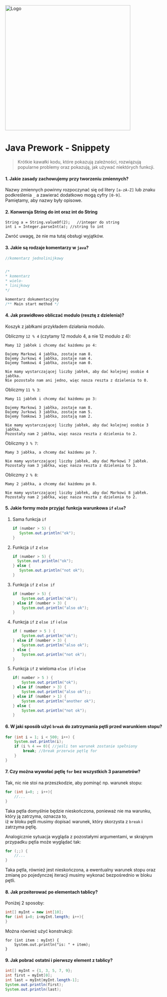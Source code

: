 <img alt="Logo" src="http://coderslab.pl/svg/logo-coderslab.svg" width="400">

# Java Prework - Snippety
> Krótkie kawałki kodu, które pokazują zależności, rozwiązują popularne problemy oraz pokazują, jak używać niektórych funkcji.


#### 1. Jakie zasady zachowujemy przy tworzeniu zmiennych?

Nazwy zmiennych powinny rozpoczynać się od litery `[a-zA-Z]` lub znaku podkreślenia `_` a zawierać dodatkowo mogą cyfry `[0-9]`.  
Pamiętamy, aby nazwy były opisowe.

#### 2. Konwersja String do int oraz int do String
```
String a = String.valueOf(2);   //integer do string
int i = Integer.parseInt(a); //string to int
```
Zwróć uwagę, że nie ma tutaj obsługi wyjątków.

#### 3. Jakie są rodzaje komentarzy w `java`?

 ```java
//komentarz jednolinijkowy


/*
 * komentarz
 * wielo- 
 * linijkowy
 */

komentarz dokumentacyjny
/** Main start method */
```

#### 4. Jak prawidłowo obliczać modulo (resztę z dzielenia)?

Koszyk z jabłkami przykładem działania modulo.

Obliczmy `12 % 4` (czytamy 12 modulo 4, a nie 12 modulo z 4):

```
Mamy 12 jabłek i chcemy dać każdemu po 4:

Dajemy Markowi 4 jabłka, zostaje nam 8.
Dajemy Jurkowi 4 jabłka, zostaje nam 4.
Dajemy Tomkowi 4 jabłka, zostaje nam 0.

Nie mamy wystarczającej liczby jabłek, aby dać kolejnej osobie 4 jabłka.
Nie pozostało nam ani jedno, więc nasza reszta z dzielenia to 0.
```

Obliczmy `11 % 3`:

```
Mamy 11 jabłek i chcemy dać każdemu po 3:

Dajemy Markowi 3 jabłka, zostaje nam 8.
Dajemy Jurkowi 3 jabłka, zostaje nam 5.
Dajemy Tomkowi 3 jabłka, zostają nam 2.

Nie mamy wystarczającej liczby jabłek, aby dać kolejnej osobie 3 jabłka.
Pozostały nam 2 jabłka, więc nasza reszta z dzielenia to 2.
```

Obliczmy `3 % 7`:

```
Mamy 3 jabłka, a chcemy dać każdemu po 7.

Nie mamy wystarczającej liczby jabłek, aby dać Markowi 7 jabłek.
Pozostały nam 3 jabłka, więc nasza reszta z dzielenia to 3.
```

Obliczmy `2 % 8`:

```
Mamy 2 jabłka, a chcemy dać każdemu po 8.

Nie mamy wystarczającej liczby jabłek, aby dać Markowi 8 jabłek.
Pozostały nam 2 jabłka, więc nasza reszta z dzielenia to 2.
```

#### 5. Jakie formy może przyjąć funkcja warunkowa `if` `else`?

1. Sama funkcja `if`
    ```java
    if (number > 5) {
       System.out.println("ok");
    }
    ```
   
2. Funkcja `if` z `else`
    ```java
    if (number > 5) {
      System.out.println("ok");
    } else {
       System.out.println("not ok");
    }
    ```   

3. Funkcja `if` z `else if`
    ```java
    if (number > 5) {
        System.out.println("ok");
    } else if (number > 3) {
        System.out.println("also ok");
    }
    ```   
   
4. Funkcja `if` z `else if` i `else`
    ```java
    if ( number > 5 ) {
        System.out.println("ok");
    } else if (number > 3) {
        System.out.println("also ok");
    } else {
        System.out.println("not ok");
    }
    ```   
   
5. Funkcja `if` z wieloma `else if` i `else`
    ```java
    if( number > 5 ) {
        System.out.println("ok");
    } else if (number > 3) {
        System.out.println("also ok");;
    } else if (number > 1) {
        System.out.println("another ok");
    } else {
        System.out.println("not ok");
    }
    ```  


#### 6. W jaki sposób użyć `break` do zatrzymania pętli przed warunkiem stopu?

```java
for (int i = 1; i < 500; i++) {
    System.out.println(i);
    if (i % 4 == 0){ //jeśli ten warunek zostanie spełniony
        break; //break przerwie pętlę for
    }
}
```


#### 7. Czy można wywołać pętlę `for` bez wszystkich 3 parametrów?

Tak, nic nie stoi na przeszkodzie, aby pominąć np. warunek stopu:

```java
for (int i=0; ; i++){
    //...
}
```

Taka pętla domyślnie będzie nieskończona, ponieważ nie ma warunku, który ją zatrzyma, oznacza to,  
iż w bloku pętli musimy dopisać warunek, który skorzysta z `break` i zatrzyma pętlę.  

Analogicznie sytuacja wygląda z pozostałymi argumentami, w skrajnym przypadku pętla może wyglądać tak:

```java
for (;;) {
    //...
}
```

Taka pętla, również jest nieskończona, a ewentualny warunek stopu oraz zmianę po pojedynczej iteracji musimy wykonać bezpośrednio w bloku pętli.


#### 8. Jak przeiterować po elementach tablicy?

Poniżej 2 sposoby:

```java
int[] myInt = new int[10];
for (int i=0; i<myInt.length; i++){
}
```

Można również użyć konstrukcji:
```
for (int item : myInt) {
    System.out.println("is: " + item);
}
```

#### 9. Jak pobrać ostatni i pierwszy element z tablicy?

```java
int[] myInt = {1, 3, 5, 7, 9};
int first = myInt[0];
int last = myInt[myInt.length-1];
System.out.println(first);
System.out.println(last);
```
